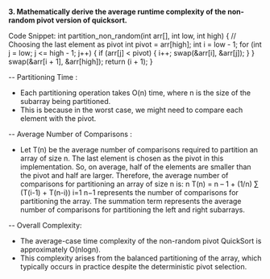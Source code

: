 **3. Mathematically derive the average runtime complexity of the non-random pivot version of quicksort.**

Code Snippet:
int partition_non_random(int arr[], int low, int high) {
// Choosing the last element as pivot
    int pivot = arr[high]; 
    int i = low - 1;
    for (int j = low; j <= high - 1; j++) {
        if (arr[j] < pivot) {
            i++;
            swap(&arr[i], &arr[j]);	
        }
    }
    swap(&arr[i + 1], &arr[high]);
    return (i + 1);
}

-- Partitioning Time :

- Each partitioning operation takes O(n) time, where n is the size of the subarray being partitioned.
- This is because in the worst case, we might need to compare each element with the pivot.

-- Average Number of Comparisons :

- Let T(n) be the average number of comparisons required to partition an array of size n.
The last element is chosen as the pivot in this implementation. So, on average, half of the elements are smaller than the pivot and half are larger.
Therefore, the average number of comparisons for partitioning an array of size n is:
                     n
T(n) = n – 1 + (1/n) ∑ (T(i-1) + T(n-i))
                    i=1
n−1 represents the number of comparisons for partitioning the array.
The summation term represents the average number of comparisons for partitioning the left and right subarrays.

 -- Overall Complexity:

- The average-case time complexity of the non-random pivot QuickSort is approximately O(nlogn).
- This complexity arises from the balanced partitioning of the array, which typically occurs in practice despite the deterministic pivot selection.


